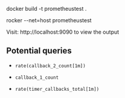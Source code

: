 docker build -t prometheustest .

rocker --net=host prometheustest


Visit: http://localhost:9090 to view the output

## Potential queries

* `rate(callback_2_count[1m])`

* `callback_1_count`

* `rate(timer_callbacks_total[1m])`

